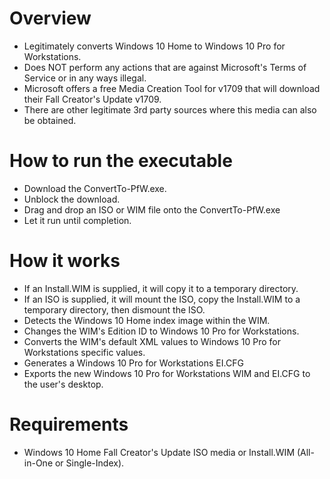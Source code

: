 # Overview
- Legitimately converts Windows 10 Home to Windows 10 Pro for Workstations.
- Does NOT perform any actions that are against Microsoft's Terms of Service or in any ways illegal.
- Microsoft offers a free Media Creation Tool for v1709 that will download their Fall Creator's Update v1709.
- There are other legitimate 3rd party sources where this media can also be obtained.

# How to run the executable
- Download the ConvertTo-PfW.exe.
- Unblock the download.
- Drag and drop an ISO or WIM file onto the ConvertTo-PfW.exe
- Let it run until completion.

# How it works
- If an Install.WIM is supplied, it will copy it to a temporary directory.
- If an ISO is supplied, it will mount the ISO, copy the Install.WIM to a temporary directory, then dismount the ISO.
- Detects the Windows 10 Home index image within the WIM.
- Changes the WIM's Edition ID to Windows 10 Pro for Workstations.
- Converts the WIM's default XML values to Windows 10 Pro for Workstations specific values.
- Generates a Windows 10 Pro for Workstations EI.CFG
- Exports the new Windows 10 Pro for Workstations WIM and EI.CFG to the user's desktop.

# Requirements
- Windows 10 Home Fall Creator's Update ISO media or Install.WIM (All-in-One or Single-Index).
